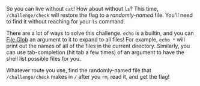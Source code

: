 So you can live without `cat`!
How about without `ls`?
This time, `/challenge/check` will restore the flag to a _randomly-named_ file.
You'll need to find it without reaching for your `ls` command.

There are a lot of ways to solve this challenge.
`echo` is a builtin, and you can [File Glob](/linux-luminarium/globbing) an argument to it to expand to all files!
For example, `echo *` will print out the names of all of the files in the current directory.
Similarly, you can use tab-completion (hit tab a few times) of an argument to have the shell list possible files for you.

Whatever route you use, find the randomly-named file that `/challenge/check` makes in `/` after you `rm`, read it, and get the flag!
